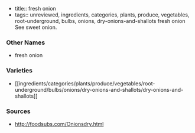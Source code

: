 - title:: fresh onion
- tags:: unreviewed, ingredients, categories, plants, produce, vegetables, root-underground, bulbs, onions, dry-onions-and-shallots
fresh onion See sweet onion.

### Other Names

* fresh onion

### Varieties

* [[ingredients/categories/plants/produce/vegetables/root-underground/bulbs/onions/dry-onions-and-shallots/dry-onions-and-shallots]]

### Sources
* http://foodsubs.com/Onionsdry.html
